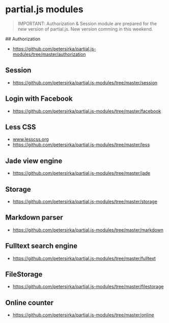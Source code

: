 # partial.js modules

> IMPORTANT:
> Authorization & Session module are prepared for the new version of partial.js. New version comming in this weekend.

## Authorization

- https://github.com/petersirka/partial.js-modules/tree/master/authorization

## Session

- https://github.com/petersirka/partial.js-modules/tree/master/session

## Login with Facebook

- https://github.com/petersirka/partial.js-modules/tree/master/facebook

## Less CSS

- www.lesscss.org
- https://github.com/petersirka/partial.js-modules/tree/master/less

## Jade view engine

- https://github.com/petersirka/partial.js-modules/tree/master/jade

## Storage

- https://github.com/petersirka/partial.js-modules/tree/master/storage

## Markdown parser

- https://github.com/petersirka/partial.js-modules/tree/master/markdown

## Fulltext search engine

- https://github.com/petersirka/partial.js-modules/tree/master/fulltext

## FileStorage

- https://github.com/petersirka/partial.js-modules/tree/master/filestorage

## Online counter

- https://github.com/petersirka/partial.js-modules/tree/master/online
